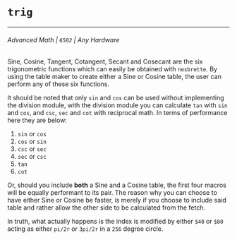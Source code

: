# `trig`
---
###### Advanced Math | `6502` | Any Hardware

Sine, Cosine, Tangent, Cotangent, Secant and Cosecant are the six trigonometric functions which can easily be obtained with `nesbrette`. By using the table maker to create either a Sine or Cosine table, the user can perform any of these six functions. 

It should be noted that only `sin` and `cos` can be used without implementing the division module, with the division module you can calculate `tan` with `sin` and `cos`, and `csc`, `sec` and `cot` with reciprocal math. In terms of performance here they are below:

1. `sin` or `cos`
2. `cos` or `sin`
3. `csc` or `sec`
4. `sec` or `csc`
5. `tan`
6. `cot`

Or, should you include **both** a Sine and a Cosine table, the first four macros will be equally performant to its pair. The reason why you can choose to have either Sine or Cosine be faster, is merely if you choose to include said table and rather allow the other side to be calculated from the fetch.

In truth, what actually happens is the index is modified by either `$40` or `$80` acting as either `pi/2r` or `3pi/2r` in a `256` degree circle.
